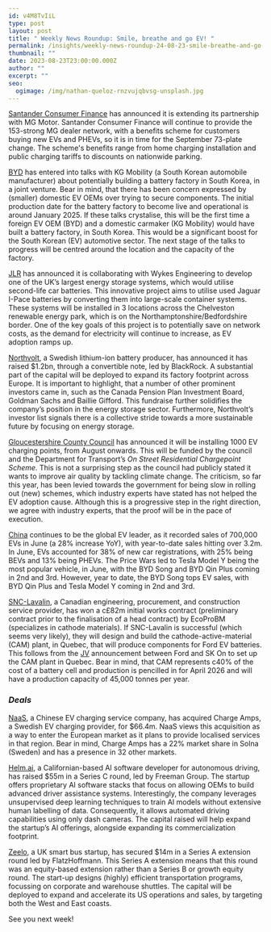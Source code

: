 ```yaml
---
id: v4M8TvIiL
type: post
layout: post
title: " Weekly News Roundup: Smile, breathe and go EV! "
permalink: /insights/weekly-news-roundup-24-08-23-smile-breathe-and-go-ev/
thumbnail: ""
date: 2023-08-23T23:00:00.000Z
author: ""
excerpt: ""
seo:
  ogimage: /img/nathan-queloz-rnzvujqbvsg-unsplash.jpg
---
```

[Santander Consumer Finance](https://www.am-online.com/news/dealer-news/2023/08/22/santander-mg-motor-to-launch-ev-benefits-scheme) has announced it is extending its partnership with MG Motor. Santander Consumer Finance will continue to provide the 153-strong MG dealer network, with a benefits scheme for customers buying new EVs and PHEVs, so it is in time for the September 73-plate change. The scheme's benefits range from home charging installation and public charging tariffs to discounts on nationwide parking.

[BYD](https://www.kedglobal.com/batteries/newsView/ked202308210009) has entered into talks with KG Mobility (a South Korean automobile manufacturer) about potentially building a battery factory in South Korea, in a joint venture. Bear in mind, that there has been concern expressed by (smaller) domestic EV OEMs over trying to secure components. The initial production date for the battery factory to become live and operational is around January 2025. If these talks crystalise, this will be the first time a foreign EV OEM (BYD) and a domestic carmaker (KG Mobility) would have built a battery factory, in South Korea. This would be a significant boost for the South Korean (EV) automotive sector. The next stage of the talks to progress will be centred around the location and the capacity of the factory.   

[JLR](https://www.edie.net/jlr-to-use-second-life-ev-batteries-for-major-energy-storage-project/) has announced it is collaborating with Wykes Engineering to develop one of the UK’s largest energy storage systems, which would utilise second-life car batteries. This innovative project aims to utilise used Jaguar I-Pace batteries by converting them into large-scale container systems. These systems will be installed in 3 locations across the Chelveston renewable energy park, which is on the Northamptonshire/Bedfordshire border. One of the key goals of this project is to potentially save on network costs, as the demand for electricity will continue to increase, as EV adoption ramps up.

[Northvolt](https://www.reuters.com/article/northvolt-expansion-finance-idCAKBN2ZX0FH), a Swedish lithium-ion battery producer, has announced it has raised $1.2bn, through a convertible note, led by BlackRock. A substantial part of the capital will be deployed to expand its factory footprint across Europe. It is important to highlight, that a number of other prominent investors came in, such as the Canada Pension Plan Investment Board, Goldman Sachs and Baillie Gifford. This fundraise further solidifies the company’s position in the energy storage sector. Furthermore, Northvolt’s investor list signals there is a collective stride towards a more sustainable future by focusing on energy storage.

[Gloucestershire County Council](https://www.bbc.co.uk/news/uk-england-gloucestershire-66591701) has announced it will be installing 1000 EV charging points, from August onwards. This will be funded by the council and the Department for Transport’s *On Street Residential Chargepoint Scheme.* This is not a surprising step as the council had publicly stated it wants to improve air quality by tackling climate change. The criticism, so far this year, has been levied towards the government for being slow in rolling out (new) schemes, which industry experts have stated has not helped the EV adoption cause. Although this is a progressive step in the right direction, we agree with industry experts, that the proof will be in the pace of execution.

[China](https://autovista24.autovistagroup.com/news/bevs-account-for-quarter-chinese-new-car-market-june-2023/?utm_medium=email&utm_source=eloqua&utm_campaign=FY23%20-%20Autovista24%20Daily%20Email&utm_term=BEVs%20account%20for%20quarter%20of%20Chinese%20new-car%20market%20in%20June%2C%20and%20What%20is%20e-fuel%3F%0A&utm_content=FY21-DB%20Tuesday) continues to be the global EV leader, as it recorded sales of 700,000 EVs in June (a 28% increase YoY), with year-to-date sales hitting over 3.2m. In June, EVs accounted for 38% of new car registrations, with 25% being BEVs and 13% being PHEVs. The Price Wars led to Tesla Model Y being the most popular vehicle, in June, with the BYD Song and BYD Qin Plus coming in 2nd and 3rd. However, year to date, the BYD Song tops EV sales, with BYD Qin Plus and Tesla Model Y coming in 2nd and 3rd.

[SNC-Lavalin](https://www.globalconstructionreview.com/snc-lavalin-wins-first-big-ev-related-project-in-canada/), a Canadian engineering, procurement, and construction service provider, has won a c£82m initial works contract (preliminary contract prior to the finalisation of a head contract) by EcoProBM (specializes in cathode materials). If SNC-Lavalin is successful (which seems very likely), they will design and build the cathode-active-material (CAM) plant, in Quebec, that will produce components for Ford EV batteries. This follows from the [JV](https://www.snclavalin.com/en/media/press-releases/2023/17-08-2023) announcement between Ford and SK On to set up the CAM plant in Quebec. Bear in mind, that CAM represents c40% of the cost of a battery cell and production is pencilled in for April 2026 and will have a production capacity of 45,000 tonnes per year.

### ***Deals***

[NaaS](https://electrek.co/2023/08/22/chinas-naas-technology-acquires-swedens-charge-amps-for-66m/), a Chinese EV charging service company, has acquired Charge Amps, a Swedish EV charging provider, for $66.4m. NaaS views this acquisition as a way to enter the European market as it plans to provide localised services in that region. Bear in mind, Charge Amps has a 22% market share in Solna (Sweden) and has a presence in 32 other markets.

[Helm.ai](https://www.maginative.com/article/helm-ai-secures-55-million-in-series-c-funding-to-advance-its-ai-software-for-autonomous-vehicles/), a Californian-based AI software developer for autonomous driving, has raised $55m in a Series C round, led by Freeman Group. The startup offers proprietary AI software stacks that focus on allowing OEMs to build advanced driver assistance systems. Interestingly, the company leverages unsupervised deep learning techniques to train AI models without extensive human labelling of data. Consequently, it allows automated driving capabilities using only dash cameras. The capital raised will help expand the startup’s AI offerings, alongside expanding its commercialization footprint.

[Zeelo](https://techcrunch.com/2023/08/15/smart-bus-startup-zeelo-aimed-at-employers-and-schools-secures-14m-to-scale-in-the-us/), a UK smart bus startup, has secured $14m in a Series A extension round led by FlatzHoffmann. This Series A extension means that this round was an equity-based extension rather than a Series B or growth equity round. The start-up designs (highly) efficient transportation programs, focussing on corporate and warehouse shuttles. The capital will be deployed to expand and accelerate its US operations and sales, by targeting both the West and East coasts.

S﻿ee you next week!